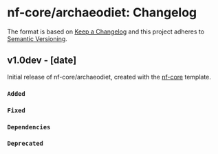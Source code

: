 # nf-core/archaeodiet: Changelog

The format is based on [Keep a Changelog](https://keepachangelog.com/en/1.0.0/)
and this project adheres to [Semantic Versioning](https://semver.org/spec/v2.0.0.html).

## v1.0dev - [date]

Initial release of nf-core/archaeodiet, created with the [nf-core](https://nf-co.re/) template.

### `Added`

### `Fixed`

### `Dependencies`

### `Deprecated`
